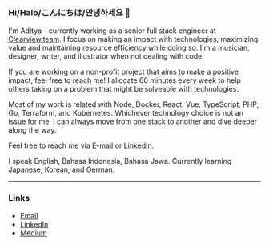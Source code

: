 ### Hi/Halo/こんにちは/안녕하세요 👋

I'm Aditya - currently working as a senior full stack engineer at [Clearview.team](https://clearview.team).
I focus on making an impact with technologies, maximizing value and maintaining resource efficiency while doing so.
I'm a musician, designer, writer, and illustrator when not dealing with code.

If you are working on a non-profit project that aims to make a positive impact, feel free to reach me!
I allocate 60 minutes every week to help others taking on a problem that might be solveable with technologies.

Most of my work is related with Node, Docker, React, Vue, TypeScript, PHP, Go, Terraform, and Kubernetes.
Whichever technology choice is not an issue for me, I can always move from one stack to another and dive deeper along the way.

Feel free to reach me via [E-mail](adityapurwa@windowslive.com) or [LinkedIn](https://www.linkedin.com/in/adityapurwa/).

I speak English, Bahasa Indonesia, Bahasa Jawa. Currently learning Japanese, Korean, and German.

---

### Links

- [Email](adityapurwa@windowslive.com)
- [LinkedIn](https://www.linkedin.com/in/adityapurwa)
- [Medium](https://medium.com/adityapurwa)
